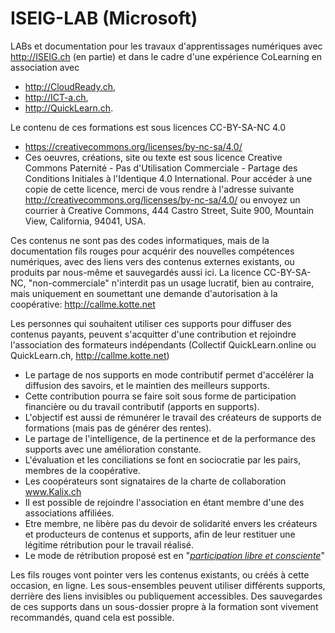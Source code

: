 # ISEIG-LAB (Microsoft)
LABs et documentation pour les travaux d'apprentissages numériques avec http://ISEIG.ch (en partie) et dans le cadre d'une expérience CoLearning en association avec 
* http://CloudReady.ch, 
* http://ICT-a.ch, 
* http://QuickLearn.ch.

Le contenu de ces formations est sous licences CC-BY-SA-NC 4.0
* https://creativecommons.org/licenses/by-nc-sa/4.0/
* Ces oeuvres, créations, site ou texte est sous licence Creative Commons Paternité - Pas d'Utilisation Commerciale - Partage des Conditions Initiales à l'Identique 4.0 International. Pour accéder à une copie de cette licence, merci de vous rendre à l'adresse suivante http://creativecommons.org/licenses/by-nc-sa/4.0/ ou envoyez un courrier à Creative Commons, 444 Castro Street, Suite 900, Mountain View, California, 94041, USA.

Ces contenus ne sont pas des codes informatiques, mais de la documentation fils rouges pour acquérir des nouvelles compétences numériques, avec des liens vers des contenus externes existants, ou produits par nous-même et sauvegardés aussi ici.
La licence CC-BY-SA-NC, "non-commerciale" n'interdit pas un usage lucratif, bien au contraire, mais uniquement en soumettant une demande d'autorisation à la coopérative: http://callme.kotte.net

Les personnes qui souhaitent utiliser ces supports pour diffuser des contenus payants, peuvent s'acquitter d'une contribution et rejoindre l'association des formateurs indépendants (Collectif QuickLearn.online ou QuickLearn.ch, http://callme.kotte.net)
* Le partage de nos supports en mode contributif permet d'accélérer la diffusion des savoirs, et le maintien des meilleurs supports.
* Cette contribution pourra se faire soit sous forme de participation financière ou du travail contributif (apports en supports).
* L'objectif est aussi de rémunérer le travail des créateurs de supports de formations (mais pas de générer des rentes).
* Le partage de l'intelligence, de la pertinence et de la performance des supports avec une amélioration constante.
* L'évaluation et les conciliations se font en sociocratie par les pairs, membres de la coopérative.
* Les coopérateurs sont signataires de la charte de collaboration www.Kalix.ch
* Il est possible de rejoindre l'association en étant membre d'une des associations affiliées.
* Etre membre, ne libère pas du devoir de solidarité envers les créateurs et producteurs de contenus et supports, afin de leur restituer une légitime rétribution pour le travail réalisé.
* Le mode de rétribution proposé est en "*[participation libre et consciente](http://www.plumesdorees.com/web/wp-content/uploads/2016/06/Participation-libre-et-consciente.pdf)*"

Les fils rouges vont pointer vers les contenus existants, ou créés à cette occasion, en ligne. Les sous-ensembles peuvent utiliser différents supports, derrière des liens invisibles ou publiquement accessibles. Des sauvegardes de ces supports dans un sous-dossier propre à la formation sont vivement recommandés, quand cela est possible.
